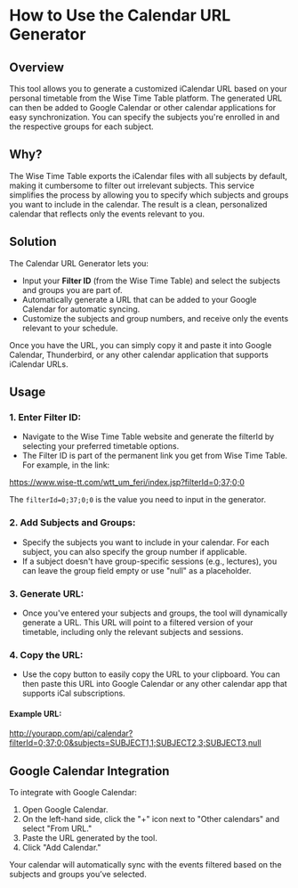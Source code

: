 # How to Use the Calendar URL Generator

## Overview

This tool allows you to generate a customized iCalendar URL based on your personal timetable from the Wise Time Table platform. The generated URL can then be added to Google Calendar or other calendar applications for easy synchronization. You can specify the subjects you're enrolled in and the respective groups for each subject.

## Why?

The Wise Time Table exports the iCalendar files with all subjects by default, making it cumbersome to filter out irrelevant subjects. This service simplifies the process by allowing you to specify which subjects and groups you want to include in the calendar. The result is a clean, personalized calendar that reflects only the events relevant to you.

## Solution

The Calendar URL Generator lets you:

- Input your **Filter ID** (from the Wise Time Table) and select the subjects and groups you are part of.
- Automatically generate a URL that can be added to your Google Calendar for automatic syncing.
- Customize the subjects and group numbers, and receive only the events relevant to your schedule.

Once you have the URL, you can simply copy it and paste it into Google Calendar, Thunderbird, or any other calendar application that supports iCalendar URLs.

## Usage

### 1. Enter Filter ID:
- Navigate to the Wise Time Table website and generate the filterId by selecting your preferred timetable options.
- The Filter ID is part of the permanent link you get from Wise Time Table. For example, in the link:

https://www.wise-tt.com/wtt_um_feri/index.jsp?filterId=0;37;0;0


The `filterId=0;37;0;0` is the value you need to input in the generator.

### 2. Add Subjects and Groups:
- Specify the subjects you want to include in your calendar. For each subject, you can also specify the group number if applicable.
- If a subject doesn't have group-specific sessions (e.g., lectures), you can leave the group field empty or use "null" as a placeholder.

### 3. Generate URL:
- Once you've entered your subjects and groups, the tool will dynamically generate a URL. This URL will point to a filtered version of your timetable, including only the relevant subjects and sessions.

### 4. Copy the URL:
- Use the copy button to easily copy the URL to your clipboard. You can then paste this URL into Google Calendar or any other calendar app that supports iCal subscriptions.

#### Example URL:

http://yourapp.com/api/calendar?filterId=0;37;0;0&subjects=SUBJECT1,1;SUBJECT2,3;SUBJECT3,null


## Google Calendar Integration

To integrate with Google Calendar:

1. Open Google Calendar.
2. On the left-hand side, click the "+" icon next to "Other calendars" and select "From URL."
3. Paste the URL generated by the tool.
4. Click "Add Calendar."

Your calendar will automatically sync with the events filtered based on the subjects and groups you’ve selected.
